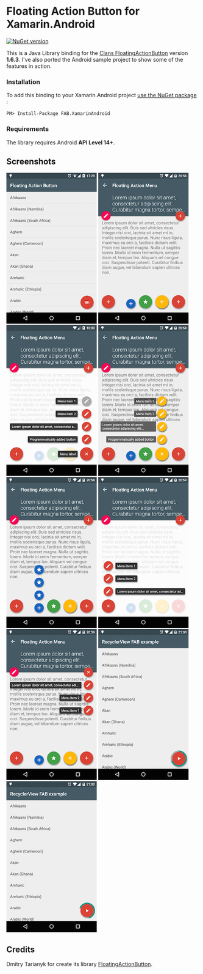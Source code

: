 # Floating Action Button for Xamarin.Android
[![NuGet version](https://badge.fury.io/nu/FAB.XamarinAndroid.svg)](http://badge.fury.io/nu/FAB.XamarinAndroid)

This is a Java Library binding for the [Clans FloatingActionButton](https://github.com/Clans/FloatingActionButton)  version **1.6.3**. I've also ported the Android sample project to show some of the features in action.

### Installation
To add this binding to your Xamarin.Android project [use the NuGet package](https://www.nuget.org/packages/FAB.XamarinAndroid/) :

    PM> Install-Package FAB.XamarinAndroid


### Requirements
The library requires Android **API Level 14+**.

## Screenshots
![Main screen](/screenshots/main_screen.png) ![Menu closed](/screenshots/menu_closed.png) ![Menu default opened](/screenshots/menu_default_opened.png) ![Menu custom opened](/screenshots/menu_custom_opened.png) ![Menu mini opened](/screenshots/menu_mini_opened.png) ![Menu right opened](/screenshots/menu_right_opened.png) ![Menu down opened](/screenshots/menu_down_opened.png) ![Progress background](/screenshots/progress_background.png) ![Progress no background](/screenshots/progress_no_background.png)

## Credits
Dmitry Tarianyk for create its library [FloatingActionButton](https://github.com/Clans/FloatingActionButton).
